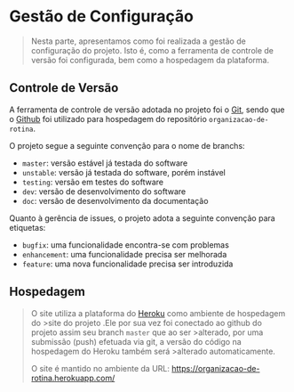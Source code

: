 # Gestão de Configuração

> Nesta parte, apresentamos como foi realizada a
> gestão de configuração do projeto. Isto é, como a ferramenta de
> controle de versão foi configurada, bem como a hospedagem da
> plataforma.

## Controle de Versão

A ferramenta de controle de versão adotada no projeto foi o
[Git](https://git-scm.com/), sendo que o [Github](https://github.com)
foi utilizado para hospedagem do repositório `organizacao-de-rotina`.

O projeto segue a seguinte convenção para o nome de branchs:

- `master`: versão estável já testada do software
- `unstable`: versão já testada do software, porém instável
- `testing`: versão em testes do software
- `dev`: versão de desenvolvimento do software
- `doc`: versão de desenvolvimento da documentação

Quanto à gerência de issues, o projeto adota a seguinte convenção para
etiquetas:

- `bugfix`: uma funcionalidade encontra-se com problemas
- `enhancement`: uma funcionalidade precisa ser melhorada
- `feature`: uma nova funcionalidade precisa ser introduzida

## Hospedagem

> O site utiliza a plataforma do [Heroku](https://devcenter.heroku.com/start) como ambiente de hospedagem do >site do projeto .Ele por sua vez foi conectado ao github do projeto assim seu branch `master` que ao ser >alterado, por uma submissão (push) efetuada via git, a versão do código na hospedagem do Heroku também será >alterado automaticamente.
>
> O site é mantido no ambiente da URL:
> https://organizacao-de-rotina.herokuapp.com/
